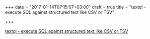 +++
date = "2017-01-14T07:15:07+03:00"
draft = true
title = "textql - execute SQL against structured text like CSV or TSV"

+++

<p><a href="https://github.com/dinedal/textql">textql - execute SQL against structured text like CSV or TSV</a></p>
